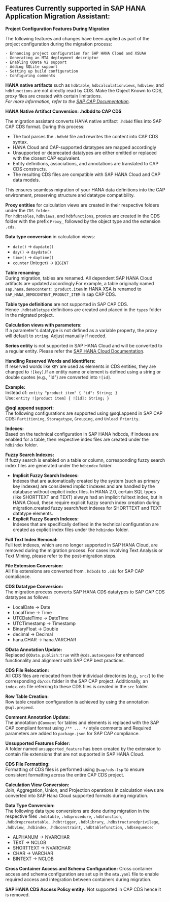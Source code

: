 ## Features Currently supported in SAP HANA Application Migration Assistant:

**Project Configuration Features During Migration**

The following features and changes have been applied as part of the project configuration during the migration process:

    - Enhancing project configuration for SAP HANA Cloud and XSUAA
    - Generating an MTA deployment descriptor
    - Enabling OData V2 support
    - Adding SQLite support
    - Setting up build configuration
    - Configuring comments

**HANA native artifacts**
  such as `hdbtable`, `hdbcalculationviews`, `hdbview`, and `hdbfunctions` are not directly read by CDS. Make the Object Known to CDS, proxy files are created with certain limitations.  
  _For more information, refer to the [SAP CAP Documentation](https://help.sap.com/docs/HANA_Cloud)._

**HANA Native Artifact Conversion: .hdbdd to CAP CDS**

The migration assistant converts HANA native artifact `.hdbdd` files into SAP CAP CDS format. During this process:

- The tool parses the `.hdbdd` file and rewrites the content into CAP CDS syntax.
- HANA Cloud and CAP-supported datatypes are mapped accordingly
- Unsupported or deprecated datatypes are either omitted or replaced with the closest CAP equivalent.
- Entity definitions, associations, and annotations are translated to CAP CDS constructs.
- The resulting CDS files are compatible with SAP HANA Cloud and CAP data models.

This ensures seamless migration of your HANA data definitions into the CAP environment, preserving structure and datatype compatibility.

**Proxy entities** for calculation views are created in their respective folders under the `CDS folder`.  
  For `hdbtables`, `hdbviews`, and `hdbfunctions`, proxies are created in the CDS folder with the prefix `Proxy_` followed by the object type and the extension `.cds`.

**Data type conversion** in calculation views:  
  - `date()` → `daydate()`  
  - `day()` → `daydate()`  
  - `time()` → `daytime()`  
  - `counter` (Integer) → `BIGINT`

**Table renaming:**  
  During migration, tables are renamed. All dependent SAP HANA Cloud artifacts are updated accordingly.For example, a table originally named `sap.hana.democontent::product.item` in HANA XSA is renamed to `SAP_HANA_DEMOCONTENT_PRODUCT_ITEM` in sap CAP CDS.

**Table type definitions** are not supported in SAP CAP CDS.  
  Hence `.hdbtabletype` definitions are created and placed in the `types` folder in the migrated project.

**Calculation views with parameters:**  
  If a parameter's datatype is not defined as a variable property, the proxy will default to `string`. Adjust manually if needed.

**Series entity** is not supported in SAP HANA Cloud and will be converted to a regular entity. Please refer the [SAP HANA Cloud Documentation](https://help.sap.com/docs/hana-cloud/sap-hana-cloud-migration-guide/series-data).

**Handling Reserved Words and Identifiers:**  
  If reserved words like `KEY` are used as elements in CDS entities, they are changed to `![key]`.If an entity name or element is defined using a string or double quotes (e.g., "id") are converted into `![id]`.
  
  **Example:**  
  Instead of: `entity "product item" { "id": String; }`  
  Use: `entity ![product item] { ![id]: String; }`

**@sql.append support:**  
  The following configurations are supported using @sql.append in SAP CAP CDS: `Partitioning`, `Storagetype`, `Grouping`, and `Unload Priority`.

**Indexes:**  
  Based on the technical configuration in SAP HANA hdbcds, if indexes are enabled for a table, then respective index files are created under the `hdbindex` folder.

**Fuzzy Search Indexes:**  
  If fuzzy search is enabled on a table or column, corresponding fuzzy search index files are generated under the `hdbindex` folder.
  - **Implicit Fuzzy Search Indexes:**  
    Indexes that are automatically created by the system (such as primary key indexes) are considered implicit indexes and are handled by the database without explicit index files. In HANA 2.0, certain SQL types (like SHORTTEXT and TEXT) always had an implicit fulltext index, but in HANA Cloud, these require explicit fuzzy search index creation during migration.created fuzzy search/text indexes for SHORTTEXT and TEXT datatype elements.
  - **Explicit Fuzzy Search Indexes:**  
    Indexes that are specifically defined in the technical configuration are created as explicit index files under the `hdbindex` folder.

**Full Text Index Removal:**  
  Full text indexes, which are no longer supported in SAP HANA Cloud, are removed during the migration process. For cases involving Text Analysis or Text Mining, please refer to the post-migration steps.

**File Extension Conversion:**  
  All file extensions are converted from `.hdbcds` to `.cds` for SAP CAP compliance.

**CDS Datatype Conversion:**  
  The migration process converts SAP HANA CDS datatypes to SAP CAP CDS datatypes as follows:
- LocalDate → Date
- LocalTime → Time
- UTCDateTime → DateTime
- UTCTimestamp → Timestamp
- BinaryFloat → Double
- decimal → Decimal
- hana.CHAR → hana.VARCHAR

**OData Annotation Update:**  
  Replaced `@OData.publish:true` with `@cds.autoexpose` for enhanced functionality and alignment with SAP CAP best practices.

**CDS File Relocation:**  
  All CDS files are relocated from their individual directories (e.g., `src/`) to the corresponding `db/cds` folder in the SAP CAP project. Additionally, an `index.cds` file referring to these CDS files is created in the `src` folder.

**Row Table Creation:**  
  Row table creation configuration is achieved by using the annotation `@sql.prepend`.

**Comment Annotation Update:**  
  The annotation `@Comment` for tables and elements is replaced with the SAP CAP compliant format using `/** ... */` style comments and Required parameters are added to `package.json` for SAP CAP compliance.

**Unsupported Features Folder:**  
  A folder named `unsupported_feature` has been created by the extension to contain file extensions that are not supported in SAP HANA Cloud.

**CDS File Formatting:**  
  Formatting of CDS files is performed using `@sap/cds-lsp` to ensure consistent formatting across the entire CAP CDS project.

**Calculation View Conversion:**  
  Join, Aggregation, Union, and Projection operations in calculation views are converted into SAP Hana Cloud supported formats during migration.

**Data Type Conversion:**  
  The following data type conversions are done during migration in the respective files `.hdbtable`, `.hdbprocedure`, `.hdbfunction`, `.hdbdropcreatetable`, `.hdbtrigger`, `.hdblibrary`, `.hdbstructuredprivilege`, `.hdbview`, `.hdbindex`, `.hdbconstraint`, `.hdbtablefunction`, `.hdbsequence`:
- ALPHANUM → NVARCHAR
- TEXT → NCLOB
- SHORTTEXT → NVARCHAR
- CHAR → VARCHAR
- BINTEXT → NCLOB

**Cross Container Access and Schema Configuration:** 
  Cross container access and schema configuration are set up in the `mta.yaml` file to enable required access and integration between containers during migration.

**SAP HANA CDS Access Policy entity:**
Not supported in CAP CDS hence it is removed.
